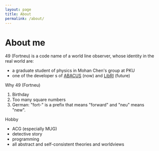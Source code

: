 ```yaml
---
layout: page
title: About
permalink: /about/
---
```

# About me
49 (Fortneu) is a code name of a world line observer, whose identity in the real world are: 
- a graduate student of physics in Mohan Chen's group at PKU
- one of the developer s of [ABACUS](https://github.com/deepmodeling/abacus-develop) (now) and [LibRI](https://github.com/deepmodeling/libri) (future)

Why 49 (Fortneu)
1. Birthday
2. Too many square numbers
3.  German: "fort-" is a prefix that means "forward" and "neu" means "new".

Hobby
- ACG (especially MUG)
- detective story
- programming
- all abstract and self-consistent theories and worldviews